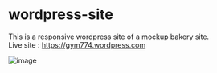 # wordpress-site

This is a responsive wordpress site of a mockup bakery site.  
Live site : https://gym774.wordpress.com



![image](https://user-images.githubusercontent.com/64226925/205374561-94336240-4ec7-4a61-93c7-bfd8e46c485a.png)

